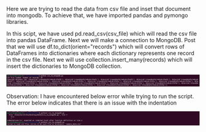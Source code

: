 Here we are trying to read the data from csv file and inset that document into mongodb. To achieve that, we have imported pandas and pymongo libraries.

In this scipt, we have used pd.read_csv(csv_file) which will read the csv file into pandas DataFrame. Next we will make a connection to MongoDB. Post that we will use df.to_dict(orient="records") which will convert rows of DataFrames into dictionaries where each dictionary represents one record in the csv file. Next we will use collection.insert_many(records) which will insert the dictionaries to MongoDB collection.

![alt text](image.png)


Observation: I have encountered below error while trying to run the script. The error below indicates that there is an issue with the indentation

![alt text](image-1.png)